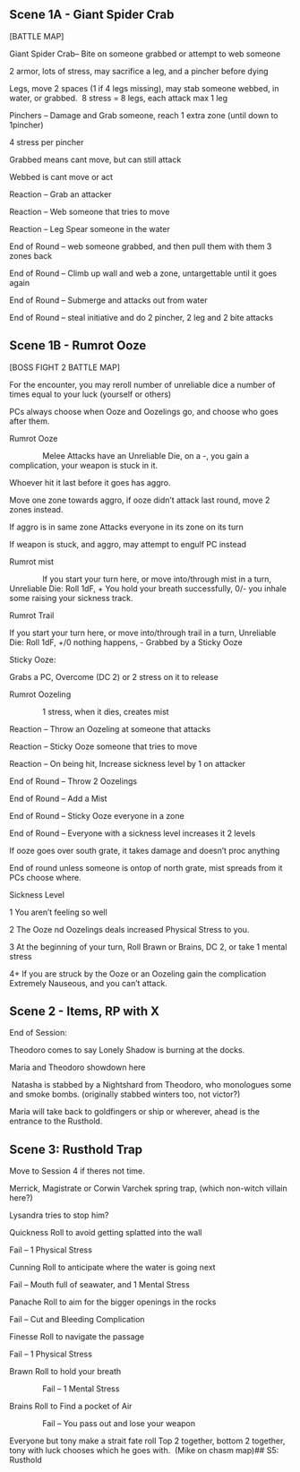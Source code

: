 
## Scene 1A - Giant Spider Crab

[BATTLE MAP]

Giant Spider Crab– Bite on someone grabbed or attempt to web someone

2 armor, lots of stress, may sacrifice a leg, and a pincher before dying

Legs, move 2 spaces (1 if 4 legs missing), may stab someone webbed, in water, or grabbed.  8 stress = 8 legs, each attack max 1 leg

Pinchers – Damage and Grab someone, reach 1 extra zone (until down to 1pincher)

4 stress per pincher

Grabbed means cant move, but can still attack

Webbed is cant move or act

Reaction – Grab an attacker

Reaction – Web someone that tries to move

Reaction – Leg Spear someone in the water

End of Round – web someone grabbed, and then pull them with them 3 zones back

End of Round – Climb up wall and web a zone, untargettable until it goes again

End of Round – Submerge and attacks out from water

End of Round – steal initiative and do 2 pincher, 2 leg and 2 bite attacks

## Scene 1B - Rumrot Ooze

[BOSS FIGHT 2 BATTLE MAP]

For the encounter, you may reroll number of unreliable dice a number of times equal to your luck (yourself or others)

PCs always choose when Ooze and Oozelings go, and choose who goes after them.

Rumrot Ooze

               Melee Attacks have an Unreliable Die, on a -, you gain a complication, your weapon is stuck in it.

Whoever hit it last before it goes has aggro.

Move one zone towards aggro, if ooze didn’t attack last round, move 2 zones instead.

If aggro is in same zone Attacks everyone in its zone on its turn

If weapon is stuck, and aggro, may attempt to engulf PC instead

Rumrot mist

               If you start your turn here, or move into/through mist in a turn, Unreliable Die: Roll 1dF, + You hold your breath successfully, 0/- you inhale some raising your sickness track.

Rumrot Trail

If you start your turn here, or move into/through trail in a turn, Unreliable Die: Roll 1dF, +/0 nothing happens, - Grabbed by a Sticky Ooze

Sticky Ooze:

Grabs a PC, Overcome (DC 2) or 2 stress on it to release

Rumrot Oozeling

               1 stress, when it dies, creates mist

Reaction – Throw an Oozeling at someone that attacks

Reaction – Sticky Ooze someone that tries to move

Reaction – On being hit, Increase sickness level by 1 on attacker

End of Round – Throw 2 Oozelings

End of Round – Add a Mist

End of Round – Sticky Ooze everyone in a zone

End of Round – Everyone with a sickness level increases it 2 levels

If ooze goes over south grate, it takes damage and doesn’t proc anything

End of round unless someone is ontop of north grate, mist spreads from it PCs choose where.

Sickness Level

1 You aren’t feeling so well

2 The Ooze nd Oozelings deals increased Physical Stress to you.

3 At the beginning of your turn, Roll Brawn or Brains, DC 2, or take 1 mental stress

4+ If you are struck by the Ooze or an Oozeling gain the complication Extremely Nauseous, and you can’t attack.

## Scene 2 - Items, RP with X 
End of Session:

Theodoro comes to say Lonely Shadow is burning at the docks.

Maria and Theodoro showdown here


 Natasha is stabbed by a Nightshard from Theodoro, who monologues some and smoke bombs. (originally stabbed winters too, not victor?)

Maria will take back to goldfingers or ship or wherever, ahead is the entrance to the Rusthold.

## Scene 3: Rusthold Trap

Move to Session 4 if theres not time.

Merrick, Magistrate or Corwin Varchek spring trap, (which non-witch villain here?)

Lysandra tries to stop him?

Quickness Roll to avoid getting splatted into the wall

Fail – 1 Physical Stress

Cunning Roll to anticipate where the water is going next

Fail – Mouth full of seawater, and 1 Mental Stress

Panache Roll to aim for the bigger openings in the rocks

Fail – Cut and Bleeding Complication

Finesse Roll to navigate the passage

Fail – 1 Physical Stress

Brawn Roll to hold your breath

               Fail – 1 Mental Stress

Brains Roll to Find a pocket of Air

               Fail – You pass out and lose your weapon

Everyone but tony make a strait fate roll Top 2 together, bottom 2 together, tony with luck chooses which he goes with.  (Mike on chasm map)## S5: Rusthold

